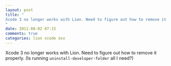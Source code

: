 ```yaml
---
layout: post
title: "
Xcode 3 no longer works with Lion. Need to figure out how to remove it properly. (Is running ```uninstall-developer-folder```  all I need?)
"
date: 2011-08-02 07:15
comments: true
categories: lion xcode osx
---
```


Xcode 3 no longer works with Lion. Need to figure out how to remove it properly. (Is running ```uninstall-developer-folder```  all I need?)

